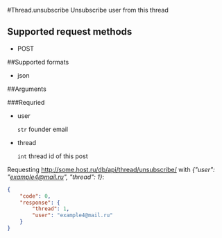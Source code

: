 #Thread.unsubscribe
Unsubscribe user from this thread

## Supported request methods 
* POST

##Supported formats
* json

##Arguments


###Requried
* user

   ```str``` founder email
* thread

   ```int``` thread id of this post


Requesting http://some.host.ru/db/api/thread/unsubscribe/ with *{"user": "example4@mail.ru", "thread": 1}*:
```json
{
    "code": 0,
    "response": {
        "thread": 1,
        "user": "example4@mail.ru"
    }
}
```
